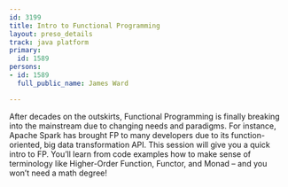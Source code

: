 ```yaml
---
id: 3199
title: Intro to Functional Programming
layout: preso_details
track: java platform
primary:
  id: 1589
persons:
- id: 1589
  full_public_name: James Ward

---
```

After decades on the outskirts, Functional Programming is finally breaking into the mainstream due to changing needs and paradigms. For instance, Apache Spark has brought FP to many developers due to its function-oriented, big data transformation API. This session will give you a quick intro to FP. You’ll learn from code examples how to make sense of terminology like Higher-Order Function, Functor, and Monad – and you won’t need a math degree!
